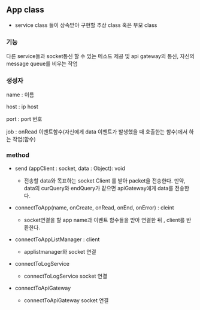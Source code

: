 ## App class
- service class 들이 상속받아 구현할 추상 class 혹은 부모 class

### 기능
다른 service들과 socket통신 할 수 있는 메소드 제공 및 api gateway의 통신, 자신의 message queue를 비우는 작업

### 생성자
name : 이름

host : ip host

port : port 번호

job : onRead 이벤트함수(자신에게 data 이벤트가 발생했을 때 호출한는 함수)에서 하는 작업(함수)

### method
- send (appClient : socket, data : Object): void
  - 전송할 data와 목표하는 socket Client 를 받아 packet을 전송한다. 만약, data의 curQuery와 endQuery가 같으면 apiGateway에게 data를 전송한다.

- connectToApp(name, onCreate, onRead, onEnd, onError) : cleint
  - socket연결을 할 app name과 이벤트 함수들을 받아 연결한 뒤 , client를 반환한다.

- connectToAppListManager : client
  - applistmanager와 socket 연결
  
- connectToLogService
  - connectToLogService socket 연결
  
- connectToApiGateway
  - connectToApiGateway socket 연결
